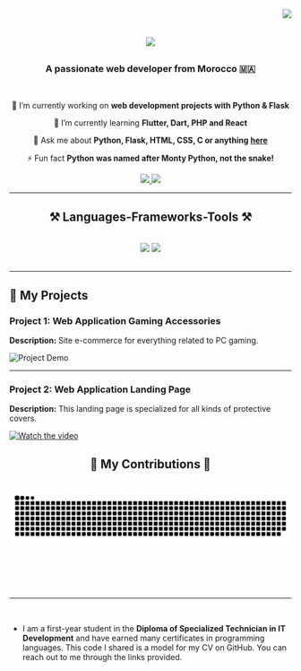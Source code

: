 <img align="right" src="https://visitor-badge.laobi.icu/badge?page_id=abdelghani-hdija.abdelghani-hdija" />

<h1 align="center">
    <img src="https://readme-typing-svg.herokuapp.com/?font=Righteous&size=35&center=true&vCenter=true&width=500&height=70&duration=4000&lines=Hi+There!+👋;+I'm+Abdelghani+Hdija!;" />
</h1>

<h3 align="center">A passionate web developer from Morocco 🇲🇦</h3>

<br/>

<div align="center">
 
 🔭 I’m currently working on **web development projects with Python & Flask**
 
 🌱 I’m currently learning **Flutter, Dart, PHP and React** 

💬 Ask me about **Python, Flask, HTML, CSS, C or anything [here](https://github.com/abdelghani-hdija/abdelghani-hdija/issues)**

⚡ Fun fact **Python was named after Monty Python, not the snake!**

 </div>
 
<div align="center"> 
  <a href="mailto:hdija.adelghani@example.com">
    <img src="https://img.shields.io/badge/Gmail-333333?style=for-the-badge&logo=gmail&logoColor=red" />
  </a>
  <a href="https://linkedin.com/in/abdelghani-hdija" target="_blank">
    <img src="https://img.shields.io/badge/LinkedIn-0077B5?style=for-the-badge&logo=linkedin&logoColor=white" target="_blank" />
  </a>
</div>

 <hr/>
 
<h2 align="center">⚒️ Languages-Frameworks-Tools ⚒️</h2>
<br/>
<div align="center">
    <img src="https://skillicons.dev/icons?i=python,html,css,flask,vscode,github,git" />
    <img src="https://skillicons.dev/icons?i=javascript,java,flutter,react,c" /><br>
</div>

<br/>
<hr/>

## 🚀 My Projects

### Project 1: Web Application Gaming Accessories
**Description:** Site e-commerce for everything related to PC gaming.

![Project Demo]([https://github.com/user-attachments/assets/e34da5eb-2332-462c-86ec-9affdf449e4d.gif](https://github.com/user-attachments/assets/209f9e7a-6d40-421f-b03c-84728747b8b3))

---

### Project 2: Web Application Landing Page
**Description:** This landing page is specialized for all kinds of protective covers.

[![Watch the video](https://img.youtube.com/vi/VIDEO_ID_2/maxresdefault.jpg)](https://www.youtube.com/watch?v=VIDEO_ID_2)
<div align="center">
  <h2>🐍 My Contributions 🐍</h2>
  <br>
  <img alt="snake eating my contributions" src="https://raw.githubusercontent.com/salesp07/salesp07/output/github-contribution-grid-snake.svg" />
  
  <br/><br/><br/>
</div>

<hr/>

<br/>

- I am a first-year student in the **Diploma of Specialized Technician in IT Development** and have earned many certificates in programming languages. This code I shared is a model for my CV on GitHub. You can reach out to me through the links provided.
